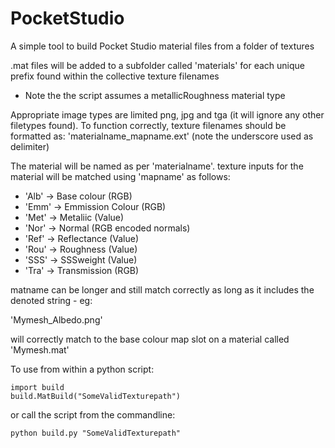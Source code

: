 # PocketStudio

A simple tool to build Pocket Studio material files from a folder of textures

.mat files will be added to a subfolder called 'materials' for each unique prefix found within the collective texture filenames
 - Note the the script assumes a metallicRoughness material type

Appropriate image types are limited png, jpg and tga (it will ignore any other filetypes found).
To function correctly, texture filenames should be formatted as: 'materialname_mapname.ext' (note the underscore used as delimiter)

The material will be named as per 'materialname'. texture inputs for the material will be matched using 'mapname' as follows:

* 'Alb' -> Base colour (RGB)
* 'Emm' -> Emmission Colour (RGB)
* 'Met' -> Metaliic (Value)
* 'Nor' -> Normal (RGB encoded normals)
* 'Ref' -> Reflectance (Value)
* 'Rou' -> Roughness (Value)
* 'SSS' -> SSSweight (Value)
* 'Tra' -> Transmission (RGB)

matname can be longer and still match correctly as long as it includes the denoted string - eg:

'Mymesh_Albedo.png' 

will correctly match to the base colour map slot on a material called 'Mymesh.mat'


To use from within a python script:

    import build
    build.MatBuild("SomeValidTexturepath")

or call the script from the commandline:

    python build.py "SomeValidTexturepath"
